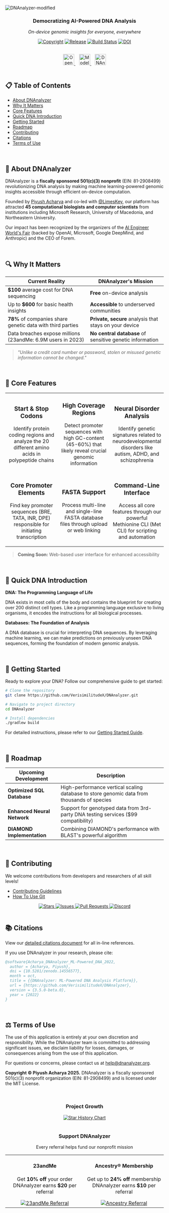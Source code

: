 ![DNAnalyzer-modified](https://user-images.githubusercontent.com/96280466/221687615-698969a1-8d39-4278-aa92-8f713625f165.png)

<div align="center">
<h3>Democratizing AI-Powered DNA Analysis</h3>
<p><i>On-device genomic insights for everyone, everywhere</i></p>

[![Copyright](https://img.shields.io/badge/copyright-2025-blue?style=for-the-badge)](https://github.com/VERISIMILITUDEX/DNAnalyzer)
[![Release](https://img.shields.io/github/v/release/VERISIMILITUDEX/DNAnalyzer?style=for-the-badge&color=green)](https://github.com/VERISIMILITUDEX/DNAnalyzer/releases)
[![Build Status](https://img.shields.io/github/actions/workflow/status/VerisimilitudeX/DNAnalyzer/gradle.yml?style=for-the-badge)](https://github.com/VerisimilitudeX/DNAnalyzer/actions/workflows/gradle.yml)
[![DOI](https://img.shields.io/badge/DOI-10.5281%2Fzenodo.14556578-blue?style=for-the-badge)](https://zenodo.org/records/14556578)

<br>

<a href="https://github.com/codespaces/new?hide_repo_select=true&ref=main&repo=519909104&machine=largePremiumLinux&location=WestUs&skip_quickstart=true&geo=UsWest">
    <img src="https://github.com/codespaces/badge.svg" alt="Open in GitHub Codespaces" style="height: 35px" />
</a>&nbsp;&nbsp;
<a href="https://huggingface.co/DNAnalyzer">
    <img src="https://huggingface.co/datasets/huggingface/badges/resolve/main/sign-in-with-huggingface-xl-dark.svg" alt="Model in Hugging Face" style="height: 35px" />
</a>&nbsp;&nbsp;
<a href="https://www.producthunt.com/posts/dnanalyzer?utm_source=badge-featured&utm_medium=badge&utm_souce=badge-dnanalyzer">
    <img src="https://api.producthunt.com/widgets/embed-image/v1/featured.svg?post_id=401710&theme=dark" alt="DNAnalyzer on Product Hunt" style="height: 35px" />
</a>

</div>

<br>

## 📋 Table of Contents

- [About DNAnalyzer](#-about-dnanalyzer)
- [Why It Matters](#-why-it-matters)
- [Core Features](#-core-features)
- [Quick DNA Introduction](#-quick-dna-introduction)
- [Getting Started](#-getting-started)
- [Roadmap](#-roadmap)
- [Contributing](#-contributing)
- [Citations](#-citations)
- [Terms of Use](#-terms-of-use)

<br>

## 🧪 About DNAnalyzer

DNAnalyzer is a **fiscally sponsored 501(c)(3) nonprofit** (EIN: 81-2908499) revolutionizing DNA analysis by making machine learning-powered genomic insights accessible through efficient on-device computation.

Founded by [Piyush Acharya](https://github.com/VerisimilitudeX) and co-led with [@LimesKey](https://github.com/LimesKey), our platform has attracted **45 computational biologists and computer scientists** from institutions including Microsoft Research, University of Macedonia, and Northeastern University.

Our impact has been recognized by the organizers of the [AI Engineer World's Fair](https://www.ai.engineer/worldsfair) (backed by OpenAI, Microsoft, Google DeepMind, and Anthropic) and the CEO of Forem.

<br>

## 🔍 Why It Matters

<div align="center">

| Current Reality | DNAnalyzer's Mission |
|---|---|
| **$100** average cost for DNA sequencing | **Free** on-device analysis |
| Up to **$600** for basic health insights | **Accessible** to underserved communities |
| **78%** of companies share genetic data with third parties | **Private, secure** analysis that stays on your device |
| Data breaches expose millions (23andMe: 6.9M users in 2023) | **No central database** of sensitive genetic information |

</div>

> *"Unlike a credit card number or password, stolen or misused genetic information cannot be changed."*

<br>

## 🧬 Core Features

<table>
  <tr>
    <td width="33%" align="center">
      <h3>Start & Stop Codons</h3>
      <p>Identify protein coding regions and analyze the 20 different amino acids in polypeptide chains</p>
    </td>
    <td width="33%" align="center">
      <h3>High Coverage Regions</h3>
      <p>Detect promoter sequences with high GC-content (45-60%) that likely reveal crucial genomic information</p>
    </td>
    <td width="33%" align="center">
      <h3>Neural Disorder Analysis</h3>
      <p>Identify genetic signatures related to neurodevelopmental disorders like autism, ADHD, and schizophrenia</p>
    </td>
  </tr>
  <tr>
    <td width="33%" align="center">
      <h3>Core Promoter Elements</h3>
      <p>Find key promoter sequences (BRE, TATA, INR, DPE) responsible for initiating transcription</p>
    </td>
    <td width="33%" align="center">
      <h3>FASTA Support</h3>
      <p>Process multi-line and single-line FASTA database files through upload or web linking</p>
    </td>
    <td width="33%" align="center">
      <h3>Command-Line Interface</h3>
      <p>Access all core features through our powerful Methionine CLI (Met CLI) for scripting and automation</p>
    </td>
  </tr>
</table>

> **Coming Soon:** Web-based user interface for enhanced accessibility

<br>

## 🧠 Quick DNA Introduction

**DNA: The Programming Language of Life**

DNA exists in most cells of the body and contains the blueprint for creating over 200 distinct cell types. Like a programming language exclusive to living organisms, it encodes the instructions for all biological processes.

**Databases: The Foundation of Analysis**

A DNA database is crucial for interpreting DNA sequences. By leveraging machine learning, we can make predictions on previously unseen DNA sequences, forming the foundation of modern genomic analysis.

<br>

## 🚀 Getting Started

Ready to explore your DNA? Follow our comprehensive guide to get started:

```bash
# Clone the repository
git clone https://github.com/VerisimilitudeX/DNAnalyzer.git

# Navigate to project directory
cd DNAnalyzer

# Install dependencies
./gradlew build
```

For detailed instructions, please refer to our [Getting Started Guide](docs/getting-started.md).

<br>

## 🔮 Roadmap

<div align="center">

| Upcoming Development | Description |
|---|---|
| **Optimized SQL Database** | High-performance vertical scaling database to store genomic data from thousands of species |
| **Enhanced Neural Network** | Support for genotyped data from 3rd-party DNA testing services ($99 compatibility) |
| **DIAMOND Implementation** | Combining DIAMOND's performance with BLAST's powerful algorithm |

</div>

<br>

## 👥 Contributing

We welcome contributions from developers and researchers of all skill levels!

- [Contributing Guidelines](./docs/contributing/Contribution_Guidelines.md)
- [How To Use Git](./docs/contributing/CONTRIBUTING.md)

<div align="center">
  <a href="https://github.com/VerisimilitudeX/DNAnalyzer/stargazers">
    <img src="https://img.shields.io/github/stars/VerisimilitudeX/DNAnalyzer?style=for-the-badge&color=yellow" alt="Stars">
  </a>
  <a href="https://github.com/VerisimilitudeX/DNAnalyzer/issues">
    <img src="https://img.shields.io/github/issues/VerisimilitudeX/DNAnalyzer?style=for-the-badge" alt="Issues">
  </a>
  <a href="https://github.com/VerisimilitudeX/DNAnalyzer/pulls">
    <img src="https://img.shields.io/github/issues-pr/VerisimilitudeX/DNAnalyzer?style=for-the-badge" alt="Pull Requests">
  </a>
  <a href="https://discord.gg/X3YCvGf2Ug">
    <img src="https://img.shields.io/discord/1033196198816915516?style=for-the-badge&logo=discord&logoColor=white" alt="Discord">
  </a>
</div>

<br>

## 📚 Citations

View our [detailed citations document](docs/citations.md) for all in-line references.

If you use DNAnalyzer in your research, please cite:

```bibtex
@software{Acharya_DNAnalyzer_ML-Powered_DNA_2022,
  author = {Acharya, Piyush},
  doi = {10.5281/zenodo.14556577},
  month = oct,
  title = {{DNAnalyzer: ML-Powered DNA Analysis Platform}},
  url = {https://github.com/VerisimilitudeX/DNAnalyzer},
  version = {3.5.0-beta.0},
  year = {2022}
}
```

<br>

## ⚖️ Terms of Use

The use of this application is entirely at your own discretion and responsibility. While the DNAnalyzer team is committed to addressing significant issues, we disclaim liability for losses, damages, or consequences arising from the use of this application.

For questions or concerns, please contact us at help@dnanalyzer.org.

**Copyright © Piyush Acharya 2025.** DNAnalyzer is a fiscally sponsored 501(c)(3) nonprofit organization (EIN: 81-2908499) and is licensed under the MIT License.

<br>

<div align="center">
  <h3>Project Growth</h3>
  <a href="https://star-history.com/#VerisimilitudeX/DNAnalyzer&Date">
    <picture>
      <source media="(prefers-color-scheme: dark)" srcset="https://api.star-history.com/svg?repos=VerisimilitudeX/DNAnalyzer&type=Date&theme=dark" />
      <source media="(prefers-color-scheme: light)" srcset="https://api.star-history.com/svg?repos=VerisimilitudeX/DNAnalyzer&type=Date" />
      <img alt="Star History Chart" src="https://api.star-history.com/svg?repos=VerisimilitudeX/DNAnalyzer&type=Date" />
    </picture>
  </a>
</div>

<br>

<div align="center">
  <h3>Support DNAnalyzer</h3>
  <p>Every referral helps fund our nonprofit mission</p>

  <table>
    <tr>
      <td align="center">
        <h4>23andMe</h4>
        <p>Get <strong>10% off</strong> your order<br>DNAnalyzer earns <strong>$20</strong> per referral</p>
        <a href="https://refer.23andme.com/s/ruxd4" target="_blank">
          <img src="https://img.shields.io/badge/Get_10%25_Off-23andMe-4285F4?style=for-the-badge" alt="23andMe Referral">
        </a>
      </td>
      <td align="center">
        <h4>Ancestry® Membership</h4>
        <p>Get up to <strong>24% off</strong> membership<br>DNAnalyzer earns <strong>$10</strong> per referral</p>
        <a href="https://refer.ancestry.com/verisimilitude11!6699046cdf!a" target="_blank">
          <img src="https://img.shields.io/badge/Get_24%25_Off-Ancestry-83C36D?style=for-the-badge" alt="Ancestry Referral">
        </a>
      </td>
    </tr>
  </table>
</div>
